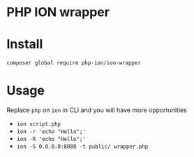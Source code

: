 PHP ION wrapper
===

# Install

`composer global require php-ion/ion-wrapper`

# Usage

Replace `php` on `ion` in CLI and you will have more opportunities

* `ion script.php`
* `ion -r 'echo "Hello";'`
* `ion -R 'echo "Hello";'`
* `ion -S 0.0.0.0:8080 -t public/ wrapper.php`